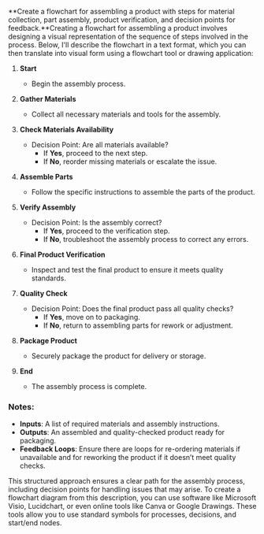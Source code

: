 **Create a flowchart for assembling a product with steps for material collection, part assembly, product verification, and decision points for feedback.**Creating a flowchart for assembling a product involves designing a visual representation of the sequence of steps involved in the process. Below, I'll describe the flowchart in a text format, which you can then translate into visual form using a flowchart tool or drawing application:

1. **Start**  
   - Begin the assembly process.

2. **Gather Materials**  
   - Collect all necessary materials and tools for the assembly.

3. **Check Materials Availability**  
   - Decision Point: Are all materials available?
     - If **Yes**, proceed to the next step.
     - If **No**, reorder missing materials or escalate the issue.

4. **Assemble Parts**  
   - Follow the specific instructions to assemble the parts of the product.

5. **Verify Assembly**  
   - Decision Point: Is the assembly correct?
     - If **Yes**, proceed to the verification step.
     - If **No**, troubleshoot the assembly process to correct any errors.

6. **Final Product Verification**  
   - Inspect and test the final product to ensure it meets quality standards.

7. **Quality Check**  
   - Decision Point: Does the final product pass all quality checks?
     - If **Yes**, move on to packaging.
     - If **No**, return to assembling parts for rework or adjustment.

8. **Package Product**  
   - Securely package the product for delivery or storage.

9. **End**  
   - The assembly process is complete.

### Notes:
- **Inputs**: A list of required materials and assembly instructions.
- **Outputs**: An assembled and quality-checked product ready for packaging.
- **Feedback Loops**: Ensure there are loops for re-ordering materials if unavailable and for reworking the product if it doesn’t meet quality checks.

This structured approach ensures a clear path for the assembly process, including decision points for handling issues that may arise. To create a flowchart diagram from this description, you can use software like Microsoft Visio, Lucidchart, or even online tools like Canva or Google Drawings. These tools allow you to use standard symbols for processes, decisions, and start/end nodes.
